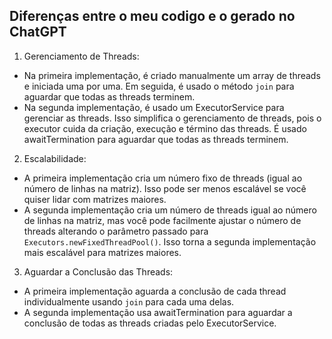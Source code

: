 ## Diferenças entre o meu codigo e o gerado no ChatGPT

1. Gerenciamento de Threads:
- Na primeira implementação, é criado manualmente um array de threads e iniciada uma por uma. Em seguida, é usado o método `join` para aguardar que todas as threads terminem.
- Na segunda implementação, é usado um ExecutorService para gerenciar as threads. Isso simplifica o gerenciamento de threads, pois o executor cuida da criação, execução e término das threads. É usado awaitTermination para aguardar que todas as threads terminem.

2. Escalabilidade:
- A primeira implementação cria um número fixo de threads (igual ao número de linhas na matriz). Isso pode ser menos escalável se você quiser lidar com matrizes maiores.
- A segunda implementação cria um número de threads igual ao número de linhas na matriz, mas você pode facilmente ajustar o número de threads alterando o parâmetro passado para `Executors.newFixedThreadPool()`. Isso torna a segunda implementação mais escalável para matrizes maiores.

3. Aguardar a Conclusão das Threads:
- A primeira implementação aguarda a conclusão de cada thread individualmente usando `join` para cada uma delas.
- A segunda implementação usa awaitTermination para aguardar a conclusão de todas as threads criadas pelo ExecutorService.
